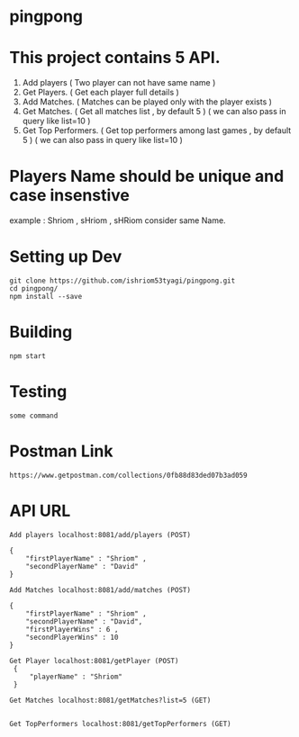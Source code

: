 # pingpong

# This project contains 5 API.

1. Add players ( Two player can not have same name )
2. Get Players. ( Get each player full details )
3. Add Matches. ( Matches can be played only with the player exists ) 
4. Get Matches. ( Get all matches list , by default 5 ) ( we can also pass in query like list=10 )
5. Get Top Performers. ( Get top performers among last games , by default 5 ) ( we can also pass in query like list=10 )

# Players Name should be unique and case insenstive 
example : Shriom , sHriom , sHRiom consider same Name.

# Setting up Dev
```
git clone https://github.com/ishriom53tyagi/pingpong.git
cd pingpong/
npm install --save
```
# Building

```
npm start
```

# Testing 
```
some command 
```
# Postman Link 
```https://www.getpostman.com/collections/0fb88d83ded07b3ad059 ```

# API URL
``` 
Add players localhost:8081/add/players (POST) 

{
    "firstPlayerName" : "Shriom" ,
    "secondPlayerName" : "David"
}

Add Matches localhost:8081/add/matches (POST)

{
    "firstPlayerName" : "Shriom" ,
    "secondPlayerName" : "David",
    "firstPlayerWins" : 6 ,
    "secondPlayerWins" : 10
}

Get Player localhost:8081/getPlayer (POST)
 {
     "playerName" : "Shriom"
 }

Get Matches localhost:8081/getMatches?list=5 (GET)


Get TopPerformers localhost:8081/getTopPerformers (GET)

